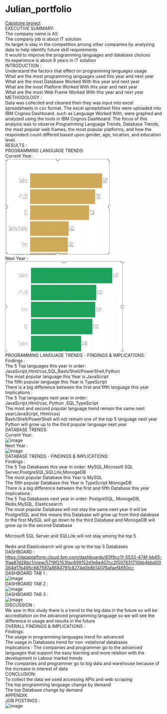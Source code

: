 # Julian_portfolio
[Capstone project](https://julianshalash.github.io/Julian_portfolio/)<br/>
EXECUTIVE SUMMARY:<br/>
The company name is AS <br/>
The company job is about IT solution <br/>
Its target is stay in the competition among other companies by analyzing data to help identify future skill requirements <br/>
It would to improve the programming languages and database choices <br/>
Its experience is about 8 years in IT solution <br/>
INTRODUCTION : <br/>
Understand the factors that effect on programming languages usage <br/>
What are the most programming languages used this year and next year <br/>
What are the most Database Worked With  this year and next year <br/>
What are the most Platform Worked With  this year and next year <br/>
What are the most Web Frame Worked With  this year and next year <br/>
METHODOLOGY : <br/>
Data was collected and cleaned then they was input into excel spreadsheets in csv format. The excel spreadsheet files were uploaded into IBM Cognos Dashboard. such as  Language Worked With, were graphed and analyzed using the tools in IBM Cognos Dashboard. The focus of this analysis was to observe Programming Language Trends, Database Trends, the most popular web frames, the most popular platforms, and how the respondent count differed based upon gender, age, location, and education level. <br/>
RESULTS : <br/>
PROGRAMMING LANGUAGE TRENDS: <br/>
Current Year: <br/>
![](/images/Screenshot_1.jpg) <br/>
Next Year : <br/>
![](/images/Screenshot_2.jpg) <br/>
PROGRAMMING LANGUAGE TRENDS - FINDINGS & IMPLICATIONS:<br/>
Findings : <br/>
The  5 Top languages  this year in order: <br/>
JavaScript,Html/css,SQL,Bash/Shell/PowerShell,Python <br/> 
The most popular language this 
Year is JavaScript <br/>
The fifth popular language this 
Year is TypeScript <br/> 
There is a big difference between the first and fifth language this year  <br/>
Implications : <br/>
The  5 Top languages  next year in order: <br/>
JavaScript,Html/css, Python ,SQL,TypeScript <br/>
The most and second popular language trend remain the same next year(JavaScript, Html/css) <br/>
Bash/Shell/PowerShell will not remain one of the top 5 language next year <br/>
Python will grow up to the third popular language next year <br/>
DATABASE TRENDS: <br/>
Current Year: <br/>
![image](https://user-images.githubusercontent.com/114916959/221766503-2b39b2f9-f6d2-4620-9fba-5c889244d76b.png) <br/>
Next Year : <br/>
![image](https://user-images.githubusercontent.com/114916959/221766565-b03a13cf-40be-493d-a881-ecb50c97708c.png) <br/>
DATABASE TRENDS - FINDINGS & IMPLICATIONS: <br/>
Findings : <br/>
The  5 Top Databases  this year in order: MySQL,Microsoft SQL Server,PostgreSQL,SQLLite,MonogeDB <br/>
The most popular Database this 
Year is MySQL <br/> 
The fifth popular Database this 
Year is TypeScript MonogeDB <br/> 
There is a big difference between the first and fifth Database this year <br/>
Implications : <br/>
The  5 Top Databases  next year in order: PostgreSQL, MonogeDB, Redis,MySQL, Elasticsearch <br/> 
The most popular Database will not stay the same next year it will be PostgreSQL and this means this Database will grow up from third database to the first
MySQL will go down to the third Database and MonogeDB will grow up to the second Database <br/>  
Microsoft SQL Server and SQLLite will not stay among the top 5 <br/>  
Redis and Elasticsearch will grow up to the top 5 Databases <br/> 
DASHBOARD : <br/>
https://dataplatform.cloud.ibm.com/dashboards/83f9cc11-5533-474f-bb65-1faa87d26bc1/view/5719f2153fac699152d1e6e407cc2f507831710bb4bbd00384d17b495c687597a8684791c8274e0b8b14076afaef4650cc <br/>
DASHBOARD TAB 1 : <br/>
![image](https://user-images.githubusercontent.com/114916959/221767166-55f4d411-1b9a-4cd2-8148-5d6dd7eafd02.png) <br/>
DASHBOARD TAB 2 : <br/>
![image](https://user-images.githubusercontent.com/114916959/221767252-403cfa02-d0dd-4060-a318-6799c015fb7c.png) <br/>
DASHBOARD TAB 3 : <br/>
![image](https://user-images.githubusercontent.com/114916959/221767320-d9cf2a95-d03d-4c32-8772-656ec8465fac.png) <br/>
DISCUSSION : <br/>
We saw in this study there is a trend to the big data  in the future so will be accreditation  on the advanced programming language so we will see the difference in usage and results in the future <br/>
OVERALL FINDINGS & IMPLICATIONS : <br/>
Findings: <br/>
The usage in programming languages trend for advanced <br/>
The usage in Databases trend for non –relational databases <br/>
Implications : 
The companies and programmer go to the advanced languages that support the easy learning and more relation with the development in Labour market trends <br/>
The companies and programmer go to big data and warehouse because of the increase in interest of data  <br/>
CONCLUSION: <br/>
To collect the data we used accessing APIs and web scraping <br/>
The top programming language change by demand <br/>
The top Database change by demand <br/>
APPENDIX: <br/>
JOB POSTINGS : <br/>
![image](https://user-images.githubusercontent.com/114916959/221767952-1428bf82-65ff-4205-a472-b96a413c4662.png) 

































